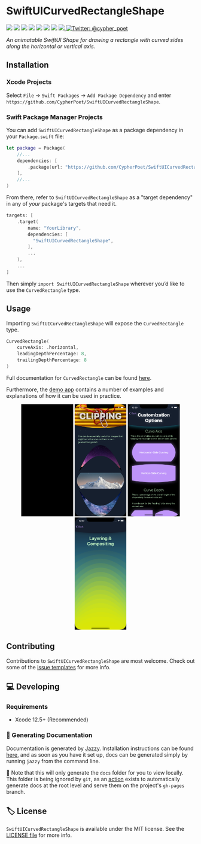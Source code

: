 # SwiftUICurvedRectangleShape

<!-- Header Logo -->

<!-- <div align="center">
   <img width="600px" src="./Extras/banner-logo.png" alt="Banner Logo">
</div> -->


<!-- Badges -->

<p>
    <img src="https://img.shields.io/badge/iOS-13.0+-865EFC.svg" />
    <img src="https://img.shields.io/badge/iPadOS-13.0+-F65EFC.svg" />
    <img src="https://img.shields.io/badge/macOS-10.15+-179AC8.svg" />
    <img src="https://img.shields.io/badge/tvOS-13.0+-41465B.svg" />
    <img src="https://img.shields.io/badge/watchOS-6.0+-1FD67A.svg" />
    <img src="https://img.shields.io/badge/License-MIT-blue.svg" />
    <img src="https://github.com/CypherPoet/SwiftUICurvedRectangleShape/workflows/Build%20&%20Test/badge.svg" />
    <a href="https://github.com/apple/swift-package-manager">
      <img src="https://img.shields.io/badge/spm-compatible-brightgreen.svg?style=flat" />
    </a>
    <a href="https://twitter.com/cypher_poet">
        <img src="https://img.shields.io/badge/Contact-@cypher_poet-lightgrey.svg?style=flat" alt="Twitter: @cypher_poet" />
    </a>
</p>


<p align="center">

_An animatable SwiftUI Shape for drawing a rectangle with curved sides along the horizontal or vertical axis._

<p />


<!-- ## Features

- ✅ Feature 1
- ✅ Feature 2 -->


## Installation

### Xcode Projects

Select `File` -> `Swift Packages` -> `Add Package Dependency` and enter `https://github.com/CypherPoet/SwiftUICurvedRectangleShape`.


### Swift Package Manager Projects

You can add `SwiftUICurvedRectangleShape` as a package dependency in your `Package.swift` file:

```swift
let package = Package(
    //...
    dependencies: [
        .package(url: "https://github.com/CypherPoet/SwiftUICurvedRectangleShape", .exact("0.0.1")),
    ],
    //...
)
```

From there, refer to `SwiftUICurvedRectangleShape` as a "target dependency" in any of _your_ package's targets that need it.

```swift
targets: [
    .target(
        name: "YourLibrary",
        dependencies: [
          "SwiftUICurvedRectangleShape",
        ],
        ...
    ),
    ...
]
```

Then simply `import SwiftUICurvedRectangleShape` wherever you’d like to use the `CurvedRectangle` type.

## Usage


Importing `SwiftUICurvedRectangleShape` will expose the `CurvedRectangle` type.

```swift
CurvedRectangle(
    curveAxis: .horizontal,
    leadingDepthPercentage: 8,
    trailingDepthPercentage: 8
)
```

Full documentation for `CurvedRectangle` can be found [here](https://cypherpoet.github.io/SwiftUICurvedRectangleShape/).

Furthermore, the [demo app](./Examples/CurvedRectangeShapeDemo) contains a number of examples and
explanations of how it can be used in practice.


<div align="center">
   <img height="300px" src="./Extras/animation-recording.gif" alt="animating">
   <img height="300px" src="./Extras/clipping.png" alt="clipping">
   <img height="300px" src="./Extras/customization.png" alt="customization">
   <img height="300px" src="./Extras/layering.png" alt="layering">
</div>


<!-- ## 🗺 Roadmap

- Support being able to make smoother curves at each corner. -->



## Contributing

Contributions to `SwiftUICurvedRectangleShape` are most welcome. Check out some of the [issue templates](./.github/ISSUE_TEMPLATE/) for more info.



## 💻 Developing

### Requirements

- Xcode 12.5+ (Recommended)


### 📜 Generating Documentation

Documentation is generated by [Jazzy](https://github.com/realm/jazzy). Installation instructions can be found [here](https://github.com/realm/jazzy#installation), and as soon as you have it set up, docs can be generated simply by running `jazzy` from the command line.

📝 Note that this will only generate the `docs` folder for you to view locally. This folder is being ignored by `git`, as an [action](./.github/workflows/PublishDocumentation.yml) exists to automatically generate docs at the root level and serve them on the project's `gh-pages` branch.


## 🏷 License

`SwiftUICurvedRectangleShape` is available under the MIT license. See the [LICENSE file](./LICENSE) for more info.
